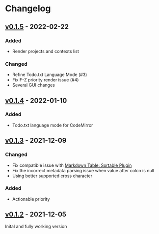 # Changelog

## [v0.1.5] - 2022-02-22
### Added
- Render projects and contexts list

### Changed
- Refine Todo.txt Language Mode (#3)
- Fix F-Z priority render issue (#4)
- Several GUI changes

## [v0.1.4] - 2022-01-10
### Added
- Todo.txt language mode for CodeMirror

## [v0.1.3] - 2021-12-09
### Changed
- Fix compatible issue with [Markdown Table: Sortable Plugin](https://github.com/hieuthi/joplin-plugin-markdown-table-sortable)
- Fix the incorrect metadata parsing issue when value after colon is null
- Using better supported cross character

### Added
- Actionable priority

## [v0.1.2] - 2021-12-05
Inital and fully working version

[v0.1.5]: https://github.com/hieuthi/joplin-plugin-metis/compare/v0.1.5...v0.1.4
[v0.1.4]: https://github.com/hieuthi/joplin-plugin-metis/compare/v0.1.4...v0.1.3
[v0.1.3]: https://github.com/hieuthi/joplin-plugin-metis/compare/v0.1.3...v0.1.2
[v0.1.2]: https://github.com/hieuthi/joplin-plugin-metis/compare/v0.1.2...v0.1.1
